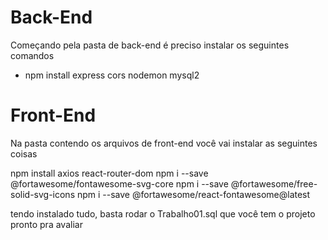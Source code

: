 # Back-End
Começando pela pasta de back-end é preciso instalar os seguintes comandos
 - npm install express cors nodemon mysql2
# Front-End
Na pasta contendo os arquivos de front-end você vai instalar as seguintes coisas

npm install axios react-router-dom
npm i --save @fortawesome/fontawesome-svg-core
npm i --save @fortawesome/free-solid-svg-icons
npm i --save @fortawesome/react-fontawesome@latest

tendo instalado tudo, basta rodar o Trabalho01.sql que você tem o projeto pronto pra avaliar
